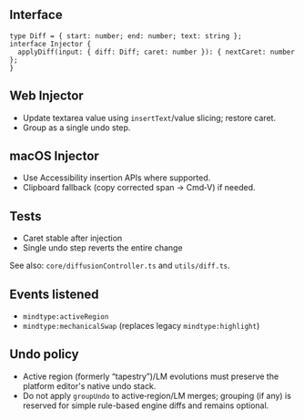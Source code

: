 ## Interface

```
type Diff = { start: number; end: number; text: string };
interface Injector {
  applyDiff(input: { diff: Diff; caret: number }): { nextCaret: number };
}
```

## Web Injector

- Update textarea value using `insertText`/value slicing; restore caret.
- Group as a single undo step.

## macOS Injector

- Use Accessibility insertion APIs where supported.
- Clipboard fallback (copy corrected span → Cmd‑V) if needed.

## Tests

- Caret stable after injection
- Single undo step reverts the entire change

See also: `core/diffusionController.ts` and `utils/diff.ts`.

<!-- Alignment: Injector should listen to `mindtype:activeRegion` and `mindtype:highlight`; no references to `validationBand` remain. -->

## Events listened

- `mindtype:activeRegion`
- `mindtype:mechanicalSwap` (replaces legacy `mindtype:highlight`)

## Undo policy

- Active region (formerly “tapestry”)/LM evolutions must preserve the platform editor's native undo stack.
- Do not apply `groupUndo` to active‑region/LM merges; grouping (if any) is reserved for simple rule-based engine diffs and remains optional.
